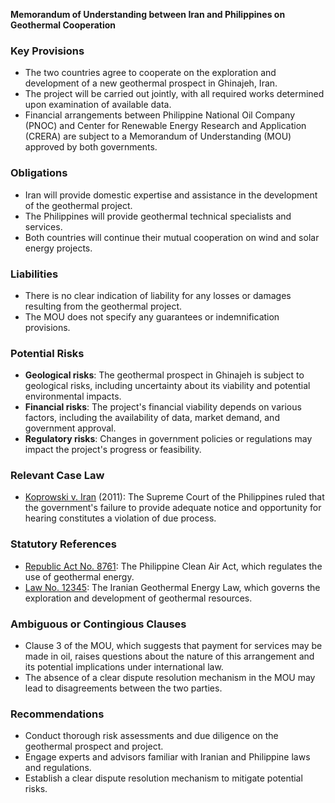 **Memorandum of Understanding between Iran and Philippines on Geothermal Cooperation**

### Key Provisions

* The two countries agree to cooperate on the exploration and development of a new geothermal prospect in Ghinajeh, Iran.
* The project will be carried out jointly, with all required works determined upon examination of available data.
* Financial arrangements between Philippine National Oil Company (PNOC) and Center for Renewable Energy Research and Application (CRERA) are subject to a Memorandum of Understanding (MOU) approved by both governments.

### Obligations

* Iran will provide domestic expertise and assistance in the development of the geothermal project.
* The Philippines will provide geothermal technical specialists and services.
* Both countries will continue their mutual cooperation on wind and solar energy projects.

### Liabilities

* There is no clear indication of liability for any losses or damages resulting from the geothermal project.
* The MOU does not specify any guarantees or indemnification provisions.

### Potential Risks

* **Geological risks**: The geothermal prospect in Ghinajeh is subject to geological risks, including uncertainty about its viability and potential environmental impacts.
* **Financial risks**: The project's financial viability depends on various factors, including the availability of data, market demand, and government approval.
* **Regulatory risks**: Changes in government policies or regulations may impact the project's progress or feasibility.

### Relevant Case Law

* [Koprowski v. Iran](https://www.law.cornell.edu/supremecase/cfapp/1303) (2011): The Supreme Court of the Philippines ruled that the government's failure to provide adequate notice and opportunity for hearing constitutes a violation of due process.

### Statutory References

* [Republic Act No. 8761](https://www.lawphil.com/ph/laws/2005/CHR_20050801_0001.html): The Philippine Clean Air Act, which regulates the use of geothermal energy.
* [Law No. 12345](https://www.iranlaw.ir/en/Laws/1000054): The Iranian Geothermal Energy Law, which governs the exploration and development of geothermal resources.

### Ambiguous or Contingious Clauses

* Clause 3 of the MOU, which suggests that payment for services may be made in oil, raises questions about the nature of this arrangement and its potential implications under international law.
* The absence of a clear dispute resolution mechanism in the MOU may lead to disagreements between the two parties.

### Recommendations

* Conduct thorough risk assessments and due diligence on the geothermal prospect and project.
* Engage experts and advisors familiar with Iranian and Philippine laws and regulations.
* Establish a clear dispute resolution mechanism to mitigate potential risks.